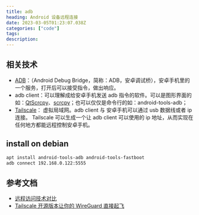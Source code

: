 ```yaml
---
title: adb
heading: Android 设备远程连接 
date: 2023-03-05T01:23:07.038Z
categories: ["code"]
tags: 
description:  
---
```


## 相关技术
- [ADB](https://developer.android.com/tools/adb)：（Android Debug Bridge，简称：ADB，安卓调试桥），安卓手机里的一个服务，打开后可以接受指令，做出响应。
- adb client：可以理解成给安卓手机发送 adb 指令的软件。可以是图形界面的如：[QtScrcpy](https://github.com/barry-ran/QtScrcpy)、[scrcpy](https://github.com/Genymobile/scrcpy)；也可以仅仅是命令行的如：android-tools-adb；
- [Tailscale](https://tailscale.com/download/)： 虚拟局域网。adb client 与 安卓手机可以通过 usb 数据线或者 ip 连接。 Tailscale 可以生成一个让 adb client 可以使用的 ip 地址，从而实现在任何地方都能远程控制安卓手机。


## install on debian

```bash
apt install android-tools-adb android-tools-fastboot
adb connect 192.168.0.122:5555
```


## 参考文档
- [远程访问技术对比](https://sspai.com/post/77971)
- [Tailscale 开源版本让你的 WireGuard 直接起飞](https://zhuanlan.zhihu.com/p/485198007)
